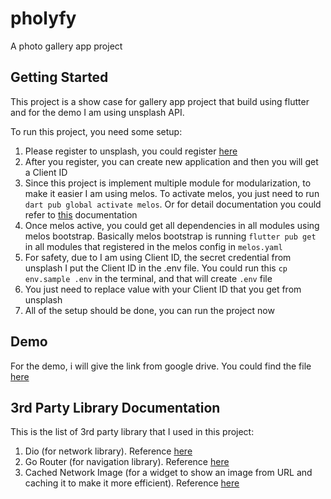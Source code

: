 # pholyfy

A photo gallery app project

## Getting Started

This project is a show case for gallery app project that build using flutter and for the demo I am using unsplash API.

To run this project, you need some setup:
1. Please register to unsplash, you could register [here](https://unsplash.com)
2. After you register, you can create new application and then you will get a Client ID
3. Since this project is implement multiple module for modularization, to make it easier I am using melos. To activate melos, you just need to run `dart pub global activate melos`. Or for detail documentation you could refer to [this](https://melos.invertase.dev/~melos-latest/getting-started#installation) documentation
4. Once melos active, you could get all dependencies in all modules using melos bootstrap. Basically melos bootstrap is running `flutter pub get` in all modules that registered in the melos config in `melos.yaml`
5. For safety, due to I am using Client ID, the secret credential from unsplash I put the Client ID in the .env file. You could run this `cp env.sample .env` in the terminal, and that will create `.env` file
6. You just need to replace <YourClientID> value with your Client ID that you get from unsplash
7. All of the setup should be done, you can run the project now

## Demo

For the demo, i will give the link from google drive. You could find the file [here](https://drive.google.com/file/d/15nmuw-2x2_i_kFZ8U2mHdtXaZJNf4m8N/view?usp=sharing)

## 3rd Party Library Documentation

This is the list of 3rd party library that I used in this project:
1. Dio (for network library). Reference [here](https://pub.dev/packages/dio)
2. Go Router (for navigation library). Reference [here](https://pub.dev/packages/go_router)
3. Cached Network Image (for a widget to show an image from URL and caching it to make it more efficient). Reference [here](https://pub.dev/packages/cached_network_image)